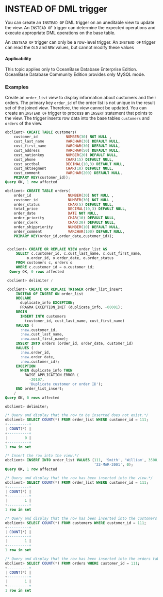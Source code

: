 # INSTEAD OF DML trigger

You can create an `INSTEAD OF` DML trigger on an uneditable view to update the view. An `INSTEAD OF` trigger can determine the expected operations and execute appropriate DML operations on the base table.

An `INSTEAD OF` trigger can only be a row-level trigger. An `INSTEAD OF` trigger can read the `OLD` and `NEW` values, but cannot modify these values

<main id="notice" >
    <h4>Applicability</h4>
    <p>This topic applies only to OceanBase Database Enterprise Edition. OceanBase Database Community Edition provides only MySQL mode. </p>
  </main>

### Examples

Create an `order_list` view to display information about customers and their orders. The primary key `order_id` of the order list is not unique in the result set of the joined view. Therefore, the view cannot be updated. You can create an `INSTEAD OF` trigger to process an `INSERT` statement that points to the view. The trigger inserts row data into the base tables `customers` and `orders` of the view.

```sql
obclient> CREATE TABLE customers(
    customer_id             NUMBER(30) NOT NULL ,
    cust_last_name          VARCHAR(30) DEFAULT NULL,
    cust_first_name         VARCHAR(30) DEFAULT NULL,
    cust_address            VARCHAR(50) DEFAULT NULL,
    cust_nationkey          NUMBER(20) DEFAULT NULL,
    cust_phone              CHAR(15) DEFAULT NULL,
    cust_acctbal            DECIMAL(10,3) DEFAULT NULL,
    cust_mktsegment         CHAR(10) DEFAULT NULL,
    cust_comment            VARCHAR(200) DEFAULT NULL,
    PRIMARY KEY(customer_id));
Query OK, 1 row affected

obclient> CREATE TABLE orders(
    order_id                 NUMBER(30) NOT NULL ,
    customer_id              NUMBER(30) NOT NULL ,
    order_status             CHAR(5) DEFAULT NULL,
    total_price              DECIMAL(10,3) DEFAULT NULL,
    order_date               DATE NOT NULL,
    order_priority           CHAR(10) DEFAULT NULL,
    order_clerk              CHAR(20) DEFAULT NULL,
    order_shippriority       NUMBER(10) DEFAULT NULL,
    order_comment            VARCHAR(100) DEFAULT NULL,
    PRIMARY KEY(order_id,order_date,customer_id));


 obclient> CREATE OR REPLACE VIEW order_list AS
     SELECT c.customer_id, c.cust_last_name, c.cust_first_name,
          o.order_id, o.order_date, o.order_status
     FROM customers c, orders o
     WHERE c.customer_id = o.customer_id;
  Query OK, 0 rows affected

 obclient> delimiter /

 obclient> CREATE OR REPLACE TRIGGER order_list_insert
     INSTEAD OF INSERT ON order_list
     DECLARE
       duplicate_info EXCEPTION;
       PRAGMA EXCEPTION_INIT (duplicate_info, -00001);
     BEGIN
       INSERT INTO customers
         (customer_id, cust_last_name, cust_first_name)
     VALUES (
       :new.customer_id,
       :new.cust_last_name,
       :new.cust_first_name);
     INSERT INTO orders (order_id, order_date, customer_id)
     VALUES (
       :new.order_id,
       :new.order_date,
       :new.customer_id);
     EXCEPTION
       WHEN duplicate_info THEN
         RAISE_APPLICATION_ERROR (
           -20107,
           'Duplicate customer or order ID');
     END order_list_insert;
    /
Query OK, 0 rows affected

obclient> delimiter;

/* Query and display that the row to be inserted does not exist.*/
obclient> SELECT COUNT(*) FROM order_list WHERE customer_id = 111;
+----------+
| COUNT(*) |
+----------+
|        0 |
+----------+
1 row in set

/* Insert the row into the view.*/
obclient> INSERT INTO order_list VALUES (111, 'Smith', 'William', 3500,
                                         '23-MAR-2001', 0);
Query OK, 1 row affected

/* Query and display that the row has been inserted into the view.*/
obclient> SELECT COUNT(*) FROM order_list WHERE customer_id = 111;
+----------+
| COUNT(*) |
+----------+
|        1 |
+----------+
1 row in set

/* Query and display that the row has been inserted into the customers table.*/
obclient> SELECT COUNT(*) FROM customers WHERE customer_id = 111;
+----------+
| COUNT(*) |
+----------+
|        1 |
+----------+
1 row in set

/* Query and display that the row has been inserted into the orders table.*/
obclient> SELECT COUNT(*) FROM orders WHERE customer_id = 111;
+----------+
| COUNT(*) |
+----------+
|        1 |
+----------+
1 row in set
```
